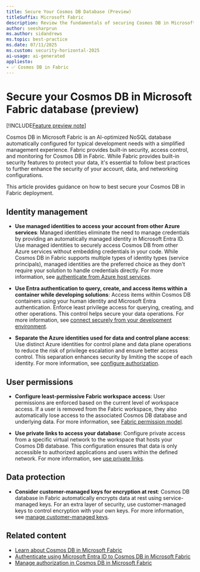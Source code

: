 ```yaml
---
title: Secure Your Cosmos DB Database (Preview)
titleSuffix: Microsoft Fabric
description: Review the fundamentals of securing Cosmos DB in Microsoft Fabric from the perspective of data security.
author: seesharprun
ms.author: sidandrews
ms.topic: best-practice
ms.date: 07/11/2025
ms.custom: security-horizontal-2025
ai-usage: ai-generated
appliesto:
- ✅ Cosmos DB in Fabric
---
```


# Secure your Cosmos DB in Microsoft Fabric database (preview)

[!INCLUDE[Feature preview note](../../includes/feature-preview-note.md)]

Cosmos DB in Microsoft Fabric is an AI-optimized NoSQL database automatically configured for typical development needs with a simplified management experience. Fabric provides built-in security, access control, and monitoring for Cosmos DB in Fabric. While Fabric provides built-in security features to protect your data, it's essential to follow best practices to further enhance the security of your account, data, and networking configurations.

This article provides guidance on how to best secure your Cosmos DB in Fabric deployment.

## Identity management

- **Use managed identities to access your account from other Azure services**: Managed identities eliminate the need to manage credentials by providing an automatically managed identity in Microsoft Entra ID. Use managed identities to securely access Cosmos DB from other Azure services without embedding credentials in your code. While Cosmos DB in Fabric supports multiple types of identity types (service principals), managed identities are the preferred choice as they don't require your solution to handle credentials directly. For more information, see [authenticate from Azure host services](how-to-authenticate.md).

- **Use Entra authentication to query, create, and access items within a container while developing solutions**: Access items within Cosmos DB containers using your human identity and Microsoft Entra authentication. Enforce least privilege access for querying, creating, and other operations. This control helps secure your data operations. For more information, see [connect securely from your development environment](how-to-authenticate.md).

- **Separate the Azure identities used for data and control plane access**: Use distinct Azure identities for control plane and data plane operations to reduce the risk of privilege escalation and ensure better access control. This separation enhances security by limiting the scope of each identity. For more information, see [configure authorization](authorization.md).

## User permissions

- **Configure least-permissive Fabric workspace access**: User permissions are enforced based on the current level of workspace access. If a user is removed from the Fabric workspace, they also automatically lose access to the associated Cosmos DB database and underlying data. For more information, see [Fabric permission model](../../security/permission-model.md).

- **Use private links to access your database**: Configure private access from a specific virtual network to the workspace that hosts your Cosmos DB database. This configuration ensures that data is only accessible to authorized applications and users within the defined network. For more information, see [use private links](../../security/protect-inbound-traffic.md#private-links).

## Data protection

- **Consider customer-managed keys for encryption at rest**: Cosmos DB database in Fabric automatically encrypts data at rest using service-managed keys. For an extra layer of security, use customer-managed keys to control encryption with your own keys. For more information, see [manage customer-managed keys](../../security/workspace-customer-managed-keys.md).

## Related content

- [Learn about Cosmos DB in Microsoft Fabric](overview.md)
- [Authenticate using Microsoft Entra ID to Cosmos DB in Microsoft Fabric](how-to-authenticate.md)
- [Manage authorization in Cosmos DB in Microsoft Fabric](authorization.md)

